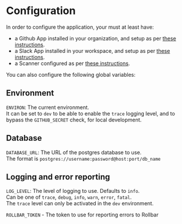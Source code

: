 # Configuration

In order to configure the application, your must at least have:

- a Github App installed in your organization, and setup as per [these instructions](github_apps.md).
- a Slack App installed in your workspace, and setup as per [these instructions](slack.md).
- a Scanner configured as per [these instructions](scanner.md).

You can also configure the following global variables:

## Environment

`ENVIRON`: The current environment.  
It can be set to `dev` to be able to enable the `trace` logging level, and to bypass the `GITHUB_SECRET` check, for local development.

## Database

`DATABASE_URL`: The URL of the postgres database to use.  
The format is `postgres://username:password@host:port/db_name`

## Logging and error reporting

`LOG_LEVEL`: The level of logging to use.
Defaults to `info`.  
Can be one of `trace`, `debug`, `info`, `warn`, `error`, `fatal`.  
The `trace` level can only be activated in the `dev` environment.

`ROLLBAR_TOKEN` - The token to use for reporting errors to Rollbar
